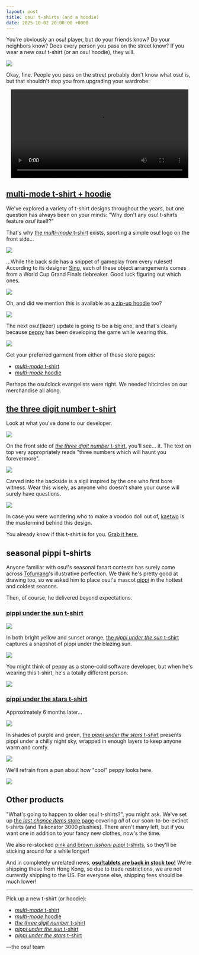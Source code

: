 ```yaml
---
layout: post
title: osu! t-shirts (and a hoodie)
date: 2025-10-02 20:00:00 +0000
---
```


You're obviously an osu! player, but do your friends know? Do your neighbors know? Does every person you pass on the street know? If you wear a new osu! t-shirt (or an osu! hoodie), they will.

![](/wiki/shared/news/2025-10-02-osu-t-shirts-and-a-hoodie/multimode_osu.jpg)

Okay, fine. People you pass on the street probably don't know what osu! is, but that shouldn't stop you from upgrading your wardrobe:

<div align="center" class="osu-md__paragraph">
    <video width="95%" controls>
        <source src="https://assets.ppy.sh/media/news/osu_apparel_25.mp4" type="video/mp4" preload="none">
    </video>
</div>

## [multi-mode t-shirt + hoodie](https://osu.ppy.sh/store/products/1575)

We've explored a variety of t-shirt designs throughout the years, but one question has always been on your minds: "Why don't any osu! t-shirts feature *osu!* itself?"

That's why [the *multi-mode* t-shirt](https://osu.ppy.sh/store/products/1582) exists, sporting a simple osu! logo on the front side...

[![](/wiki/shared/news/2025-10-02-osu-t-shirts-and-a-hoodie/multimode_front.jpg)](https://osu.ppy.sh/store/products/1582)

...While the back side has a snippet of gameplay from every ruleset! According to its designer [Sing](https://osu.ppy.sh/users/3795679), each of these object arrangements comes from a World Cup Grand Finals tiebreaker. Good luck figuring out which ones.

[![](/wiki/shared/news/2025-10-02-osu-t-shirts-and-a-hoodie/multimode_back.jpg)](https://osu.ppy.sh/store/products/1582)

Oh, and did we mention this is available as [a zip-up hoodie](https://osu.ppy.sh/store/products/1575) too?

[![](/wiki/shared/news/2025-10-02-osu-t-shirts-and-a-hoodie/multimode_hoodie.jpg)](https://osu.ppy.sh/store/products/1575)

The next osu!(lazer) update is going to be a big one, and that's clearly because [peppy](https://osu.ppy.sh/users/2) has been developing the game while wearing this.

[![](/wiki/shared/news/2025-10-02-osu-t-shirts-and-a-hoodie/multimode_peppy.jpg)](https://osu.ppy.sh/store/products/1575)

Get your preferred garment from either of these store pages:

- [*multi-mode* t-shirt](https://osu.ppy.sh/store/products/1582)
- [*multi-mode* hoodie](https://osu.ppy.sh/store/products/1575)

Perhaps the osu!clock evangelists were right. We needed hitcircles on our merchandise all along.

## [the three digit number t-shirt](https://osu.ppy.sh/store/products/1545)

Look at what you've done to our developer.

![](/wiki/shared/news/2025-10-02-osu-t-shirts-and-a-hoodie/wysi_peppy.jpg)

On the front side of [*the three digit number* t-shirt](https://osu.ppy.sh/store/products/1545), you'll see... it. The text on top very appropriately reads "three numbers which will haunt you forevermore".

[![](/wiki/shared/news/2025-10-02-osu-t-shirts-and-a-hoodie/wysi_front.jpg)](https://osu.ppy.sh/store/products/1545)

Carved into the backside is a sigil inspired by the one who first bore witness. Wear this wisely, as anyone who doesn't share your curse will surely have questions.

[![](/wiki/shared/news/2025-10-02-osu-t-shirts-and-a-hoodie/wysi_back.jpg)](https://osu.ppy.sh/store/products/1545)

In case you were wondering who to make a voodoo doll out of, [kaetwo](https://osu.ppy.sh/users/1997719) is the mastermind behind this design.

You already know if this t-shirt is for you. [Grab it here.](https://osu.ppy.sh/store/products/1545)

## seasonal pippi t-shirts

Anyone familiar with osu!'s seasonal fanart contests has surely come across [Tofumang](https://osu.ppy.sh/users/4817223)'s illustrative perfection. We think he's pretty good at drawing too, so we asked him to place osu!'s mascot [pippi](/wiki/Mascots#pippi) in the hottest and coldest seasons.

Then, of course, he delivered beyond expectations.

### [pippi under the sun t-shirt](https://osu.ppy.sh/store/products/1551)

[![](/wiki/shared/news/2025-10-02-osu-t-shirts-and-a-hoodie/summer_header.jpg)](https://osu.ppy.sh/store/products/1551)

In both bright yellow and sunset orange, [the *pippi under the sun* t-shirt](https://osu.ppy.sh/store/products/1551) captures a snapshot of pippi under the blazing sun.

[![](/wiki/shared/news/2025-10-02-osu-t-shirts-and-a-hoodie/summer_body.jpg)](https://osu.ppy.sh/store/products/1551)

You might think of peppy as a stone-cold software developer, but when he's wearing this t-shirt, he's a totally different person.

[![](/wiki/shared/news/2025-10-02-osu-t-shirts-and-a-hoodie/summer_peppy.jpg)](https://osu.ppy.sh/store/products/1551)

### [pippi under the stars t-shirt](https://osu.ppy.sh/store/products/1563)

Approximately 6 months later...

[![](/wiki/shared/news/2025-10-02-osu-t-shirts-and-a-hoodie/winter_header.jpg)](https://osu.ppy.sh/store/products/1563)

In shades of purple and green, [the *pippi under the stars* t-shirt](https://osu.ppy.sh/store/products/1563) presents pippi under a chilly night sky, wrapped in enough layers to keep anyone warm and comfy.

[![](/wiki/shared/news/2025-10-02-osu-t-shirts-and-a-hoodie/winter_body.jpg)](https://osu.ppy.sh/store/products/1563)

We'll refrain from a pun about how "cool" peppy looks here.

[![](/wiki/shared/news/2025-10-02-osu-t-shirts-and-a-hoodie/winter_peppy.jpg)](https://osu.ppy.sh/store/products/1563)

## Other products

"What's going to happen to older osu! t-shirts?", you might ask. We've set up [the *last chance items* store page](https://osu.ppy.sh/store/products/723) covering *all* of our soon-to-be-extinct t-shirts (and Taikonator 3000 plushies). There aren't many left, but if you want one in addition to your fancy new clothes, now's the time.

We also re-stocked [pink and brown *isshoni pippi* t-shirts](https://osu.ppy.sh/store/products/560), so they'll be sticking around for a while longer!

And in completely unrelated news, [**osu!tablets are back in stock too!**](https://osu.ppy.sh/store/products/1447) We're shipping these from Hong Kong, so due to trade restrictions, we are not currently shipping to the US. For everyone else, shipping fees should be much lower!

---

Pick up a new t-shirt (or hoodie):

- [*multi-mode* t-shirt](https://osu.ppy.sh/store/products/1582)
- [*multi-mode* hoodie](https://osu.ppy.sh/store/products/1575)
- [*the three digit number* t-shirt](https://osu.ppy.sh/store/products/1545)
- [*pippi under the sun* t-shirt](https://osu.ppy.sh/store/products/1551)
- [*pippi under the stars* t-shirt](https://osu.ppy.sh/store/products/1563)

—the osu! team
